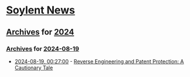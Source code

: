 # [Soylent News](../../../README.md)

## [Archives](../../index.md) for [2024](../index.md)

### [Archives](../../index.md) for [2024-08-19](index.md)

* [2024-08-19, 00:27:00](https://soylentnews.org/article.pl?sid=24/08/17/198229&from=rss) - [Reverse Engineering and Patent Protection: A Cautionary Tale](https://soylentnews.org/article.pl?sid=24/08/17/198229&from=rss)
